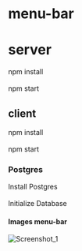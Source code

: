 # menu-bar

# server
npm install  <br /> <br />
npm start <br />
## client
npm install <br /> <br />
npm start <br />

### Postgres
Install Postgres <br /> <br />
Initialize Database <br />

#### Images menu-bar
![Screenshot_1](https://user-images.githubusercontent.com/42339397/108631711-9f2d8e00-7484-11eb-8234-fa637d59d717.png)
